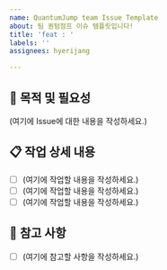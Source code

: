 ```yaml
---
name: QuantumJump team Issue Template
about: 팀 퀀텀점프 이슈 템플릿입니다!
title: 'feat : '
labels: ''
assignees: hyerijang

---
```


## 🚀 목적 및 필요성

(여기에 Issue에 대한 내용을 작성하세요.)

## 📋 작업 상세 내용

- [ ] (여기에 작업할 내용을 작성하세요.)
- [ ] (여기에 작업할 내용을 작성하세요.)
- [ ] (여기에 작업할 내용을 작성하세요.)

## 📎 참고 사항

- [ ] (여기에 참고할 사항을 작성하세요.)
